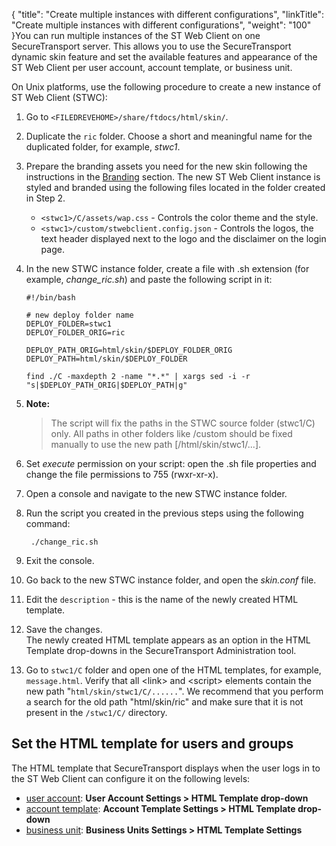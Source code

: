 {
    "title": "Create multiple instances with different configurations",
    "linkTitle": "Create multiple instances with different configurations",
    "weight": "100"
}You can run multiple instances of the <span class="mc-variable SecureTransport_Variables.st_web_client variable">ST Web Client</span> on one <span class="mc-variable suite_variables.SecureTransportName variable">SecureTransport</span> server. This allows you to use the <span class="mc-variable suite_variables.SecureTransportName variable">SecureTransport</span> dynamic skin feature and set the available features and appearance of the <span class="mc-variable SecureTransport_Variables.st_web_client variable">ST Web Client</span> per user account, account template, or business unit.

On Unix platforms, use the following procedure to create a new instance of <span class="mc-variable SecureTransport_Variables.st_web_client variable">ST Web Client</span> (STWC):

1.  Go to `<FILEDREVEHOME>/share/ftdocs/html/skin/`.

2.  Duplicate the `ric` folder. Choose a short and meaningful name for the duplicated folder, for example, *stwc1*.

3.  Prepare the branding assets you need for the new skin following the instructions in the <a href="../webclient_branding" class="MCXref xref">Branding</a> section. The new <span class="mc-variable SecureTransport_Variables.st_web_client variable">ST Web Client</span> instance is styled and branded using the following files located in the folder created in Step 2.  
    -   `<stwc1>/C/assets/wap.css` - Controls the color theme and the style.
    -   `<stwc1>/custom/stwebclient.config.json` - Controls the logos, the text header displayed next to the logo and the disclaimer on the login page.

4.  In the new STWC instance folder, create a file with .sh extension (for example, *change\_ric.sh*) and paste the following script in it:  



        #!/bin/bash 
         
        # new deploy folder name
        DEPLOY_FOLDER=stwc1
        DEPLOY_FOLDER_ORIG=ric 
         
        DEPLOY_PATH_ORIG=html/skin/$DEPLOY_FOLDER_ORIG
        DEPLOY_PATH=html/skin/$DEPLOY_FOLDER 
         
        find ./C -maxdepth 2 -name "*.*" | xargs sed -i -r "s|$DEPLOY_PATH_ORIG|$DEPLOY_PATH|g"

5.  **Note:**
    >
    > The script will fix the paths in the STWC source folder (stwc1/C) only. All paths in other folders like /custom should be fixed manually to use the new path \[/html/skin/stwc1/...\].

6.  Set *execute* permission on your script: open the .sh file properties and change the file permissions to 755 (rwxr-xr-x).

7.  Open a console and navigate to the new STWC instance folder.

8.  Run the script you created in the previous steps using the following command:  



         ./change_ric.sh

9.  Exit the console.

10. Go back to the new STWC instance folder, and open the *skin.conf* file.

11. Edit the `description` - this is the name of the newly created HTML template.

12. Save the changes.  
    The newly created HTML template appears as an option in the HTML Template
    drop-downs in the <span class="mc-variable axway_variables.Component_Short_Name variable">SecureTransport</span> Administration tool.

13. Go to `stwc1/C` folder and open one of the HTML templates, for example, `message.html`. Verify that all &lt;link> and &lt;script> elements contain the new path "`html/skin/stwc1/C/......`". We recommend that you perform a search for the old path "html/skin/ric" and make sure that it is not present in the `/stwc1/C/` directory.

## Set the HTML template for users and groups

The HTML template that SecureTransport displays when the user logs in to the <span class="mc-variable SecureTransport_Variables.st_web_client variable">ST Web Client</span> can configure it on the following levels:

-   <a href="https://docs.axway.com/bundle/SecureTransport_55_AdministratorGuide_allOS_en_HTML5/page/Content/AdministratorsGuide/accounts/t_st_create_user_account.htm" class="MCXref xref">user account</a>: **User Account Settings > HTML Template
    drop-down**
-   <a href="https://docs.axway.com/bundle/SecureTransport_55_AdministratorGuide_allOS_en_HTML5/page/Content/AdministratorsGuide/advanced_account_admin/t_st_accountTemplates.htm" class="MCXref xref">account template</a>: **Account Template Settings > HTML Template
    drop-down**
-   <a href="https://docs.axway.com/bundle/SecureTransport_55_AdministratorGuide_allOS_en_HTML5/page/Content/AdministratorsGuide/advanced_account_admin/t_st_businessUnits.htm#HTML_template_bu" class="MCXref xref">business unit</a>: **Business Units Settings > HTML Template Settings**
